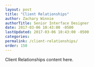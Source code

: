 ```yaml
---
layout: post
title: "Client Relationships"
author: Zachary Winnie
authorTitle: Senior Interface Designer
date: 2017-03-06 10:43:00 -0500
lastUpdated: 2017-03-06 10:43:00 -0500
categories: 
permalink: /client-relationships/
order: 150
---
```

Client Relationships content here.